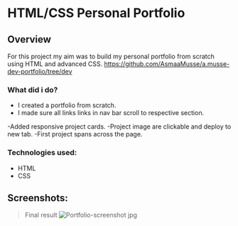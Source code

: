 # HTML/CSS Personal Portfolio

## Overview

For this project my aim was to build my personal portfolio from scratch using HTML and advanced CSS.
https://github.com/AsmaaMusse/a.musse-dev-portfolio/tree/dev

### What did i do?

- I created a portfolio from scratch.
- I made sure all links links in nav bar scroll to respective section.

-Added responsive project cards.
-Project image are clickable and deploy to new tab.
-First project spans across the page.

### Technologies used:

- HTML
- CSS

## Screenshots:

> Final result
> ![Portfolio-screenshot jpg](./assets/images/Portfolio-screenshot.jpg)
